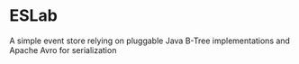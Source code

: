 ESLab
=====

A simple event store relying on pluggable Java B-Tree implementations and Apache Avro for serialization
